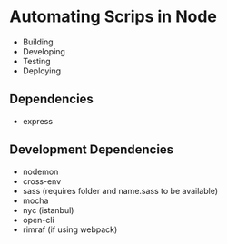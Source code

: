 # Automating Scrips in Node

- Building
- Developing
- Testing
- Deploying

## Dependencies

- express

## Development Dependencies

- nodemon
- cross-env
- sass (requires folder and name.sass to be available)
- mocha
- nyc (istanbul)
- open-cli
- rimraf (if using webpack)
